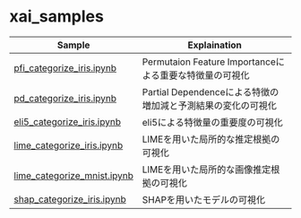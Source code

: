 # xai_samples

| Sample | Explaination 
-----------|------------
| [pfi_categorize_iris.ipynb][10] | Permutaion Feature Importanceによる重要な特徴量の可視化
| [pd_categorize_iris.ipynb][11] | Partial Dependenceによる特徴の増加減と予測結果の変化の可視化
| [eli5_categorize_iris.ipynb][20] | eli5による特徴量の重要度の可視化
| [lime_categorize_iris.ipynb][30] | LIMEを用いた局所的な推定根拠の可視化
| [lime_categorize_mnist.ipynb][31] | LIMEを用いた局所的な画像推定根拠の可視化
| [shap_categorize_iris.ipynb][40] | SHAPを用いたモデルの可視化 


[10]: pfi_categorize_iris.ipynb
[11]: pd_categorize_iris.ipynb
[20]: eli5_categorize_iris.ipynb
[30]: lime_categorize_iris.ipynb
[31]: lime_categorize_mnist.ipynb
[30]: principal_component_analysis.ipynb
[40]: shap_categorize_iris.ipynb
